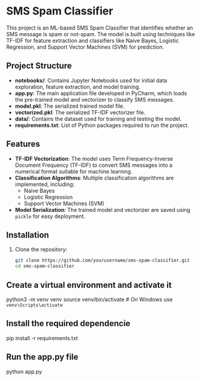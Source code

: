 # SMS Spam Classifier

This project is an ML-based SMS Spam Classifier that identifies whether an SMS message is spam or not-spam. The model is built using techniques like TF-IDF for feature extraction and classifiers like Naive Bayes, Logistic Regression, and Support Vector Machines (SVM) for prediction.

## Project Structure

- **notebooks/**: Contains Jupyter Notebooks used for initial data exploration, feature extraction, and model training.
- **app.py**: The main application file developed in PyCharm, which loads the pre-trained model and vectorizer to classify SMS messages.
- **model.pkl**: The serialized trained model file.
- **vectorized.pkl**: The serialized TF-IDF vectorizer file.
- **data/**: Contains the dataset used for training and testing the model.
- **requirements.txt**: List of Python packages required to run the project.

## Features

- **TF-IDF Vectorization**: The model uses Term Frequency-Inverse Document Frequency (TF-IDF) to convert SMS messages into a numerical format suitable for machine learning.
- **Classification Algorithms**: Multiple classification algorithms are implemented, including:
  - Naive Bayes
  - Logistic Regression
  - Support Vector Machines (SVM)
- **Model Serialization**: The trained model and vectorizer are saved using `pickle` for easy deployment.

## Installation

1. Clone the repository:
   ```bash
   git clone https://github.com/yourusername/sms-spam-classifier.git
   cd sms-spam-classifier

##  Create a virtual environment and activate it

python3 -m venv venv
source venv/bin/activate  # On Windows use `venv\Scripts\activate`

## Install the required dependencie

pip install -r requirements.txt

## Run the app.py file

python app.py

